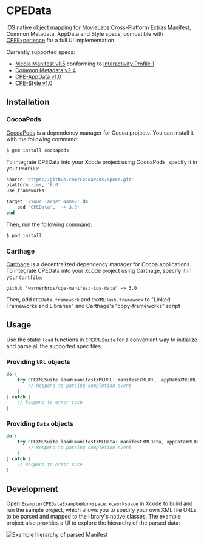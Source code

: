 # CPEData
iOS native object mapping for MovieLabs Cross-Platform Extras Manifest, Common Metadata, AppData and Style specs, compatible with [CPEExperience](https://github.com/warnerbros/cpe-manifest-ios-experience) for a full UI implementation.

Currently supported specs:
* [Media Manifest v1.5](http://www.movielabs.com/md/manifest) conforming to [Interactivity Profile 1](http://www.movielabs.com/cpe/profiles/)
* [Common Metadata v2.4](http://www.movielabs.com/md/md)
* [CPE-AppData v1.0](http://www.movielabs.com/cpe/appdata)
* [CPE-Style v1.0](http://www.movielabs.com/cpe/style)

## Installation

### CocoaPods

[CocoaPods](http://cocoapods.org) is a dependency manager for Cocoa projects. You can install it with the following command:

```bash
$ gem install cocoapods
```

To integrate CPEData into your Xcode project using CocoaPods, specify it in your `Podfile`:

```ruby
source 'https://github.com/CocoaPods/Specs.git'
platform :ios, '8.0'
use_frameworks!

target '<Your Target Name>' do
    pod 'CPEData', '~> 3.0'
end
```

Then, run the following command:

```bash
$ pod install
```

### Carthage
[Carthage](https://github.com/Carthage/Carthage) is a decentralized dependency manager for Cocoa applications.
To integrate CPEData into your Xcode project using Carthage, specify it in your `Cartfile`:

```
github "warnerbros/cpe-manifest-ios-data" ~> 3.0
```
Then, add `CPEData.framework` and `SWXMLHash.framework` to "Linked Frameworks and Libraries" and Carthage's "copy-frameworks" script 

## Usage

Use the static `load` functions in `CPEXMLSuite` for a convenient way to initialize and parse all the supported spec files.

### Providing `URL` objects
```swift
do {
    try CPEXMLSuite.load(manifestXMLURL: manifestXMLURL, appDataXMLURL: appDataXMLURL, cpeStyleXMLURL: cpeStyleXMLURL) {
        // Respond to parsing completion event
    }
} catch {
    // Respond to error case
}
```

### Providing `Data` objects
```swift
do {
    try CPEXMLSuite.load(manifestXMLData: manifestXMLData, appDataXMLData: appDataXMLData, cpeStyleXMLData: cpeStyleXMLData) {
        // Respond to parsing completion event
    }
} catch {
    // Respond to error case
}
```

## Development

Open `Example/CPEDataExampleWorkspace.xcworkspace` in Xcode to build and run the sample project, which allows you to specify your own XML file URLs to be parsed and mapped to the library's native classes. The example project also provides a UI to explore the hierarchy of the parsed data:

![Example hierarchy of parsed Manifest](https://raw.githubusercontent.com/warnerbros/cpe-manifest-ios-data/assets/example_hierarchy.png)
